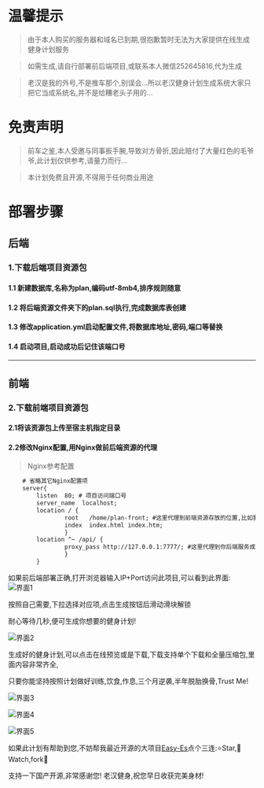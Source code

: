 # 温馨提示

>由于本人购买的服务器和域名已到期,很抱歉暂时无法为大家提供在线生成健身计划服务

>如需生成,请自行部署前后端项目,或联系本人微信252645816,代为生成

>老汉是我的外号,不是推车那个,别误会...所以老汉健身计划生成系统大家只把它当成系统名,并不是给糟老头子用的...

# 免责声明

>前车之鉴,本人受邀与同事扳手腕,导致对方骨折,因此赔付了大量红色的毛爷爷,此计划仅供参考,请量力而行...

>本计划免费且开源,不得用于任何商业用途


# 部署步骤
## **后端**
### 1.下载后端项目资源包
#### 1.1 新建数据库,名称为plan,编码utf-8mb4,排序规则随意
#### 1.2 将后端资源文件夹下的plan.sql执行,完成数据库表创建
#### 1.3 修改application.yml启动配置文件,将数据库地址,密码,端口等替换
#### 1.4 启动项目,启动成功后记住该端口号

---

## **前端**
### 2.下载前端项目资源包
#### 2.1将该资源包上传至宿主机指定目录
#### 2.2修改Nginx配置,用Nginx做前后端资源的代理

>Nginx参考配置
```txt
    # 省略其它Nginx配置项
    server{
        listen  80; # 项目访问端口号
        server_name  localhost;
        location / {
                root   /home/plan-front; #这里代理到前端资源存放的位置,比如我把前端资源plan-front放在了/home目录下,那这里就写/home/plan-front
                index  index.html index.htm;
                }
        location ^~ /api/ {
                proxy_pass http://127.0.0.1:7777/; #这里代理到你后端服务成功启动的IP+端口,域名亦可
                }
        }
```

如果前后端部署正确,打开浏览器输入IP+Port访问此项目,可以看到此界面:
![界面1](https://iknow.hs.net/69ec41f9-fadf-4c94-b0e4-c0b7f25858c5.png)

按照自己需要,下拉选择对应项,点击生成按钮后滑动滑块解锁

耐心等待几秒,便可生成你想要的健身计划!

![界面2](https://iknow.hs.net/f19fba77-ff9c-4792-8a17-44cc9d057d92.png)

生成好的健身计划,可以点击在线预览或是下载,下载支持单个下载和全量压缩包,里面内容非常齐全,


只要你能坚持按照计划做好训练,饮食,作息,三个月逆袭,半年脱胎换骨,Trust Me!

![界面3](https://iknow.hs.net/e58f0f8b-5bfb-4dba-aacb-ebda0c11171c.png)

![界面4](https://iknow.hs.net/61077e36-ac94-427d-a192-613e34bdf2ae.png)

![界面5](https://iknow.hs.net/7dba2bb6-4e6d-4a03-ab43-237275a9434b.png)


如果此计划有帮助到您,不妨帮我最近开源的大项目[Easy-Es](https://github.com/xpc1024/easy-es)点个三连:⭐Star,👀Watch,fork📌

支持一下国产开源,非常感谢您! 老汉健身,祝您早日收获完美身材!
